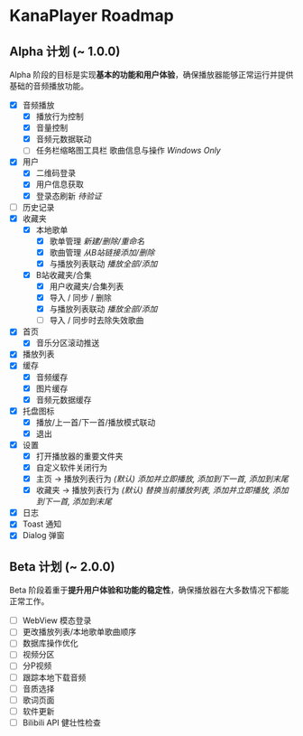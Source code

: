 # KanaPlayer Roadmap

## Alpha 计划 (~ 1.0.0)

Alpha 阶段的目标是实现**基本的功能和用户体验**，确保播放器能够正常运行并提供基础的音频播放功能。

- [x] 音频播放
  - [x] 播放行为控制
  - [x] 音量控制
  - [x] 音频元数据联动
  - [ ] 任务栏缩略图工具栏 歌曲信息与操作 *Windows Only*
- [x] 用户
  - [x] 二维码登录
  - [x] 用户信息获取
  - [x] 登录态刷新 *待验证*
- [ ] 历史记录
- [x] 收藏夹
  - [x] 本地歌单
    - [x] 歌单管理 *新建/删除/重命名*
    - [x] 歌曲管理 *从B站链接添加/删除*
    - [x] 与播放列表联动 *播放全部/添加*
  - [x] B站收藏夹/合集
    - [x] 用户收藏夹/合集列表
    - [x] 导入 / 同步 / 删除
    - [x] 与播放列表联动 *播放全部/添加*
    - [ ] 导入 / 同步时去除失效歌曲
- [x] 首页
  - [x] 音乐分区滚动推送
- [x] 播放列表
- [x] 缓存
  - [x] 音频缓存
  - [x] 图片缓存
  - [x] 音频元数据缓存
- [x] 托盘图标
  - [x] 播放/上一首/下一首/播放模式联动
  - [x] 退出
- [x] 设置
  - [x] 打开播放器的重要文件夹
  - [x] 自定义软件关闭行为
  - [x] 主页 -> 播放列表行为 *(默认) 添加并立即播放, 添加到下一首, 添加到末尾*
  - [x] 收藏夹 -> 播放列表行为 *(默认) 替换当前播放列表, 添加并立即播放, 添加到下一首, 添加到末尾*
- [x] 日志
- [x] Toast 通知
- [x] Dialog 弹窗

## Beta 计划 (~ 2.0.0)

Beta 阶段着重于**提升用户体验和功能的稳定性**，确保播放器在大多数情况下都能正常工作。

- [ ] WebView 模态登录
- [ ] 更改播放列表/本地歌单歌曲顺序
- [ ] 数据库操作优化
- [ ] 视频分区
- [ ] 分P视频
- [ ] 跟踪本地下载音频
- [ ] 音质选择
- [ ] 歌词页面
- [ ] 软件更新
- [ ] Bilibili API 健壮性检查